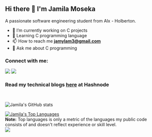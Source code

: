 
## Hi there 👋 I'm Jamila Moseka

A passionate software engineering student from Alx - Holberton.

- 🔭 I’m currently working on C projects
- 🌱 Learning C programming language
- 📫 How to reach me **jamylam3@gmail.com**
 - 💬 Ask me about C programming

### Connect with me:
<p align="left">

<a href = "https://www.linkedin.com/in/jamila-moseka-2295861a4/"><img src="https://img.icons8.com/fluent/48/000000/linkedin.png"/></a>
<a href = "https://twitter.com/milamoseka"><img src="https://img.icons8.com/fluent/48/000000/twitter.png"/></a>

</p>

 ### Read my technical blogs <a href="https://mila.hashnode.dev/">here</a> at Hashnode
 
 <br/>
 
 ![Jamila's GitHub stats](https://github-readme-stats.vercel.app/api?username=jmoseka&theme=nightowl&show_icons=true)
    
  <a href="https://github.com/SubhamRaoniar28/github-readme-stats"><img alt="Jamila's Top Languages" src="https://github-readme-stats.vercel.app/api/top-langs/?username=jmoseka&langs_count=8&count_private=true&layout=compact&theme=react&hide_border=true&bg_color=0D1117" /></a>
  <br/>
<b>Note:</b> Top languages is only a metric of the languages my public code consists of and doesn't reflect experience or skill level.
 <br/>
 <a href="https://github.com/Meghna-DAS/github-profile-views-counter">
    <img src="https://komarev.com/ghpvc/?username=jmoseka">
</a>
<!--
**jmoseka/jmoseka** is a ✨ _special_ ✨ repository because its `README.md` (this file) appears on your GitHub profile.

Here are some ideas to get you started:

- 🔭 I’m currently working on C projects
- 🌱 I’m currently learning C programming language
- 👯 I’m looking to collaborate on C programming, CSS and html
- 🤔 I’m looking for help with C programming language, Python, Front End Development Technologies
- 💬 Ask me about C programming
- 📫 How to reach me: ...
- 😄 Pronouns: ...
- ⚡ Fun fact: ...
-->
